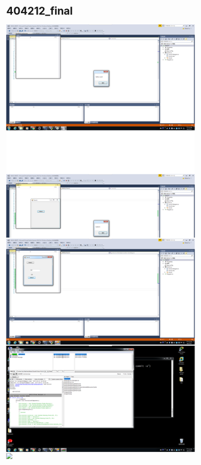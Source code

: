 # 404212_final
![](images/1.png)
![](images/2.png)
![](images/3.png)
![](images/4.png)
![](images/5.png)
